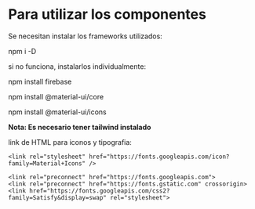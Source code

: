 # Para utilizar los componentes

Se necesitan instalar los frameworks utilizados:

npm i -D


si no funciona, instalarlos individualmente:

npm install firebase

npm install @material-ui/core

npm install @material-ui/icons


**Nota: Es necesario tener tailwind instalado**


link de HTML para iconos y tipografia:

    <link rel="stylesheet" href="https://fonts.googleapis.com/icon?family=Material+Icons" />

    <link rel="preconnect" href="https://fonts.googleapis.com">
    <link rel="preconnect" href="https://fonts.gstatic.com" crossorigin>
    <link href="https://fonts.googleapis.com/css2?family=Satisfy&display=swap" rel="stylesheet">

